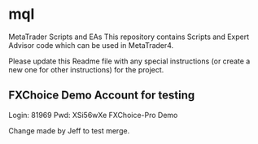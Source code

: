 # mql
MetaTrader Scripts and EAs
This repository contains Scripts and Expert Advisor code which can be used in MetaTrader4.

Please update this Readme file with any special instructions (or create a new one for 
other instructions) for the project.


FXChoice Demo Account for testing
---------------------------------
Login: 81969
Pwd: XSi56wXe
FXChoice-Pro Demo


Change made by Jeff to test merge.